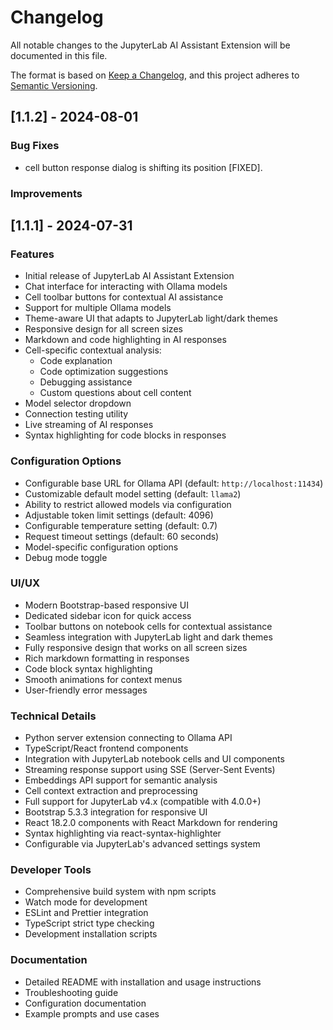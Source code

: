 # Changelog

All notable changes to the JupyterLab AI Assistant Extension will be documented in this file.

The format is based on [Keep a Changelog](https://keepachangelog.com/en/1.0.0/),
and this project adheres to [Semantic Versioning](https://semver.org/spec/v2.0.0.html).

## [1.1.2] - 2024-08-01

### Bug Fixes
- cell button response dialog is shifting its position [FIXED].
### Improvements


## [1.1.1] - 2024-07-31

### Features
- Initial release of JupyterLab AI Assistant Extension
- Chat interface for interacting with Ollama models
- Cell toolbar buttons for contextual AI assistance
- Support for multiple Ollama models
- Theme-aware UI that adapts to JupyterLab light/dark themes
- Responsive design for all screen sizes
- Markdown and code highlighting in AI responses
- Cell-specific contextual analysis:
  - Code explanation
  - Code optimization suggestions
  - Debugging assistance
  - Custom questions about cell content
- Model selector dropdown
- Connection testing utility
- Live streaming of AI responses
- Syntax highlighting for code blocks in responses

### Configuration Options
- Configurable base URL for Ollama API (default: `http://localhost:11434`)
- Customizable default model setting (default: `llama2`)
- Ability to restrict allowed models via configuration
- Adjustable token limit settings (default: 4096)
- Configurable temperature setting (default: 0.7)
- Request timeout settings (default: 60 seconds)
- Model-specific configuration options
- Debug mode toggle

### UI/UX
- Modern Bootstrap-based responsive UI
- Dedicated sidebar icon for quick access
- Toolbar buttons on notebook cells for contextual assistance
- Seamless integration with JupyterLab light and dark themes
- Fully responsive design that works on all screen sizes
- Rich markdown formatting in responses
- Code block syntax highlighting
- Smooth animations for context menus
- User-friendly error messages

### Technical Details
- Python server extension connecting to Ollama API
- TypeScript/React frontend components
- Integration with JupyterLab notebook cells and UI components
- Streaming response support using SSE (Server-Sent Events)
- Embeddings API support for semantic analysis
- Cell context extraction and preprocessing
- Full support for JupyterLab v4.x (compatible with 4.0.0+)
- Bootstrap 5.3.3 integration for responsive UI
- React 18.2.0 components with React Markdown for rendering
- Syntax highlighting via react-syntax-highlighter
- Configurable via JupyterLab's advanced settings system

### Developer Tools
- Comprehensive build system with npm scripts
- Watch mode for development
- ESLint and Prettier integration
- TypeScript strict type checking
- Development installation scripts

### Documentation
- Detailed README with installation and usage instructions
- Troubleshooting guide
- Configuration documentation
- Example prompts and use cases 